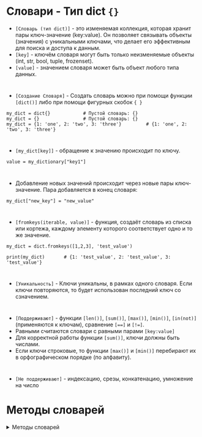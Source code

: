 # Словари - Тип dict `{}`

- `[Словарь (тип dict)]` -  это изменяемая коллекция, которая хранит пары ключ-значение (key:value). Он позволяет связывать объекты (значения) с уникальными ключами, что делает его эффективным для поиска и доступа к данным.
- `[key]` - ключём словаря могут быть только неизменяемые объекты (int, str, bool, tuple, frozenset).
- `[value]` - значением словаря может быть объект любого типа данных.
#
- `[Создание Словаря]` - Создать словарь можно при помощи функции `[dict()]` либо при помощи фигурных скобок `{ }`
```
my_dict = dict{}            # Пустой словарь: {}
my_dict = {}                # Пустой словарь: {}
my_dict = {1: 'one', 2: 'two', 3: 'three'}         # {1: 'one', 2: 'two', 3: 'three'}
```
#
- `[my_dict[key]]` - обращение к значению происходит по ключу.
```
value = my_dictionary["key1"]
```
#
- Добавление новых значений происходит через новые пары ключ-значение. Пара добавляется в конец словаря:
```
my_dict["new_key"] = "new_value"
```
# 
- `[fromkeys(iterable, value)]` - функция, создаёт словарь из списка или кортежа, каждому элементу которого соответствует одно и то же значение.
```
my_dict = dict.fromkeys([1,2,3], 'test_value')

print(my_dict)       # {1: 'test_value', 2: 'test_value', 3: 'test_value'}
```
#
- `[Уникальность]` - Ключи уникальны, в рамках одного словаря. Если ключи повторяются, то будет использован последний ключ со сзначением.
#
- `[Поддерживают]` - функции `[len()]`, `[sum()]`, `[max()]`, `[min()]`, `[in(not)]` (применяются к ключам), сравнение `[==]` и `[!=]`.
- Равными считаются словари с равными парами `[key:value]`
- Для корректной работы функции `[sum()]`, ключи должны быть числами.
- Если ключи строковые, то функции `[max()]` и `[min()]` перебирают их в орфографическом порядке (по алфавиту).
#
- `[Не поддерживают]` - индексацию, срезы, конкатенацию, умножение на число
#
# Методы словарей
<details>
<summary>Методы словарей</summary> 

### 1) `[keys()]` - метод для вывода ключей словаря:

<pre>
[for key in my_dict:        
    print(key)]
</pre>

#
### 2) `[]` -
```

```
#
### 3) `[]` -
```

```
#
### 4) `[]` -
```

```
#
### 5) `[]` -
```

```
#
### 6) `[]` -
```

```
#
### 7) `[]` -
```

```
#
### 8) `[]` -
```

```
#
### 9) `[]` -
```

```
#
### 10) `[]` -
```

```
#
### 11) `[]` -
```

```
#
### 12) `[]` -
```

```
#




<details>
  
`[]`
